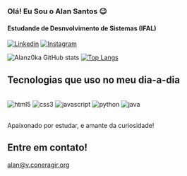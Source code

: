 
### Olá! Eu Sou o Alan Santos 😉
#### Estudande de Desnvolvimento de Sistemas (IFAL)

[![Linkedin](https://img.shields.io/badge/LinkedIn-0077B5?style=for-the-badge&logo=linkedin&logoColor=white
)](https://www.linkedin.com/in/jose-alan-de-aquino-santos-512a14170/)
[![Instagram](https://img.shields.io/badge/Instagram-E4405F?style=for-the-badge&logo=instagram&logoColor=white
)](https://www.instagram.com/alan.dev1/)

![Alanz0ka GitHub stats](https://github-readme-stats.vercel.app/api?username=Alanz0ka&show_icons=true&theme=transparent)
[![Top Langs](https://github-readme-stats.vercel.app/api/top-langs/?username=Alanz0ka)](https://github.com/Alanz0ka/github-readme-stats)

## Tecnologias que uso no meu dia-a-dia
<div style="display: inline_block"><br/>
    <img aling="center" alt="html5" src="https://img.shields.io/badge/HTML5-E34F26?style=for-the-badge&logo=html5&logoColor=white
">
    <img aling="center" alt="css3" src="https://img.shields.io/badge/CSS3-1572B6?style=for-the-badge&logo=css3&logoColor=white
">
    <img aling="center" alt="javascript" src="https://img.shields.io/badge/JavaScript-F7DF1E?style=for-the-badge&logo=javascript&logoColor=black
">
    <img aling="center" alt="python" src="https://img.shields.io/badge/Python-14354C?style=for-the-badge&logo=python&logoColor=white
">
    <img aling="center" alt="java" src="https://img.shields.io/badge/Java-ED8B00?style=for-the-badge&logo=java&logoColor=white
">
</div><br/>

Apaixonado por estudar, e amante da curiosidade!

## Entre em contato!
alan@v.coneragir.org
